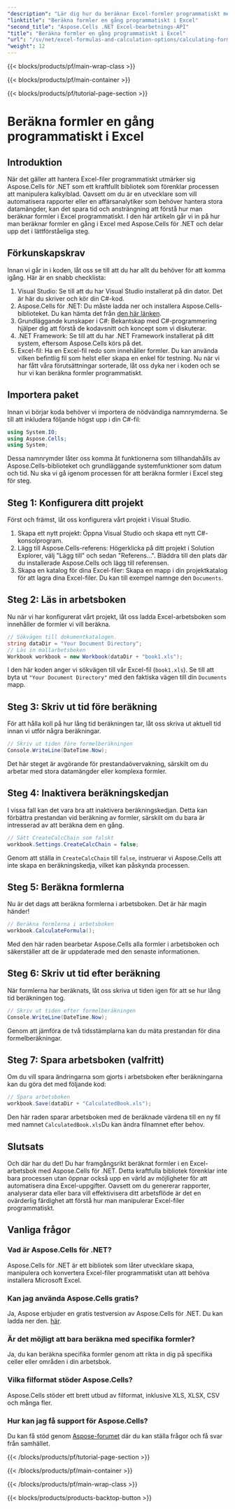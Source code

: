 ```yaml
---
"description": "Lär dig hur du beräknar Excel-formler programmatiskt med Aspose.Cells för .NET i den här steg-för-steg-handledningen. Förbättra dina kunskaper inom Excel-automatisering."
"linktitle": "Beräkna formler en gång programmatiskt i Excel"
"second_title": "Aspose.Cells .NET Excel-bearbetnings-API"
"title": "Beräkna formler en gång programmatiskt i Excel"
"url": "/sv/net/excel-formulas-and-calculation-options/calculating-formulas-once/"
"weight": 12
---
```


{{< blocks/products/pf/main-wrap-class >}}

{{< blocks/products/pf/main-container >}}

{{< blocks/products/pf/tutorial-page-section >}}

# Beräkna formler en gång programmatiskt i Excel

## Introduktion
När det gäller att hantera Excel-filer programmatiskt utmärker sig Aspose.Cells för .NET som ett kraftfullt bibliotek som förenklar processen att manipulera kalkylblad. Oavsett om du är en utvecklare som vill automatisera rapporter eller en affärsanalytiker som behöver hantera stora datamängder, kan det spara tid och ansträngning att förstå hur man beräknar formler i Excel programmatiskt. I den här artikeln går vi in på hur man beräknar formler en gång i Excel med Aspose.Cells för .NET och delar upp det i lättförståeliga steg.
## Förkunskapskrav
Innan vi går in i koden, låt oss se till att du har allt du behöver för att komma igång. Här är en snabb checklista:
1. Visual Studio: Se till att du har Visual Studio installerat på din dator. Det är här du skriver och kör din C#-kod.
2. Aspose.Cells för .NET: Du måste ladda ner och installera Aspose.Cells-biblioteket. Du kan hämta det från [den här länken](https://releases.aspose.com/cells/net/). 
3. Grundläggande kunskaper i C#: Bekantskap med C#-programmering hjälper dig att förstå de kodavsnitt och koncept som vi diskuterar.
4. .NET Framework: Se till att du har .NET Framework installerat på ditt system, eftersom Aspose.Cells körs på det.
5. Excel-fil: Ha en Excel-fil redo som innehåller formler. Du kan använda vilken befintlig fil som helst eller skapa en enkel för testning.
Nu när vi har fått våra förutsättningar sorterade, låt oss dyka ner i koden och se hur vi kan beräkna formler programmatiskt.
## Importera paket
Innan vi börjar koda behöver vi importera de nödvändiga namnrymderna. Se till att inkludera följande högst upp i din C#-fil:
```csharp
using System.IO;
using Aspose.Cells;
using System;
```
Dessa namnrymder låter oss komma åt funktionerna som tillhandahålls av Aspose.Cells-biblioteket och grundläggande systemfunktioner som datum och tid.
Nu ska vi gå igenom processen för att beräkna formler i Excel steg för steg.
## Steg 1: Konfigurera ditt projekt
Först och främst, låt oss konfigurera vårt projekt i Visual Studio.
1. Skapa ett nytt projekt: Öppna Visual Studio och skapa ett nytt C#-konsolprogram.
2. Lägg till Aspose.Cells-referens: Högerklicka på ditt projekt i Solution Explorer, välj "Lägg till" och sedan "Referens...". Bläddra till den plats där du installerade Aspose.Cells och lägg till referensen.
3. Skapa en katalog för dina Excel-filer: Skapa en mapp i din projektkatalog för att lagra dina Excel-filer. Du kan till exempel namnge den `Documents`.
## Steg 2: Läs in arbetsboken
Nu när vi har konfigurerat vårt projekt, låt oss ladda Excel-arbetsboken som innehåller de formler vi vill beräkna.
```csharp
// Sökvägen till dokumentkatalogen.
string dataDir = "Your Document Directory";
// Läs in mallarbetsboken
Workbook workbook = new Workbook(dataDir + "book1.xls");
```
I den här koden anger vi sökvägen till vår Excel-fil (`book1.xls`). Se till att byta ut `"Your Document Directory"` med den faktiska vägen till din `Documents` mapp.
## Steg 3: Skriv ut tid före beräkning
För att hålla koll på hur lång tid beräkningen tar, låt oss skriva ut aktuell tid innan vi utför några beräkningar.
```csharp
// Skriv ut tiden före formelberäkningen
Console.WriteLine(DateTime.Now);
```
Det här steget är avgörande för prestandaövervakning, särskilt om du arbetar med stora datamängder eller komplexa formler.
## Steg 4: Inaktivera beräkningskedjan
I vissa fall kan det vara bra att inaktivera beräkningskedjan. Detta kan förbättra prestandan vid beräkning av formler, särskilt om du bara är intresserad av att beräkna dem en gång.
```csharp
// Sätt CreateCalcChain som falskt
workbook.Settings.CreateCalcChain = false;
```
Genom att ställa in `CreateCalcChain` till `false`, instruerar vi Aspose.Cells att inte skapa en beräkningskedja, vilket kan påskynda processen.
## Steg 5: Beräkna formlerna
Nu är det dags att beräkna formlerna i arbetsboken. Det är här magin händer!
```csharp
// Beräkna formlerna i arbetsboken
workbook.CalculateFormula();
```
Med den här raden bearbetar Aspose.Cells alla formler i arbetsboken och säkerställer att de är uppdaterade med den senaste informationen.
## Steg 6: Skriv ut tid efter beräkning
När formlerna har beräknats, låt oss skriva ut tiden igen för att se hur lång tid beräkningen tog.
```csharp
// Skriv ut tiden efter formelberäkningen
Console.WriteLine(DateTime.Now);
```
Genom att jämföra de två tidsstämplarna kan du mäta prestandan för dina formelberäkningar.
## Steg 7: Spara arbetsboken (valfritt)
Om du vill spara ändringarna som gjorts i arbetsboken efter beräkningarna kan du göra det med följande kod:
```csharp
// Spara arbetsboken
workbook.Save(dataDir + "CalculatedBook.xls");
```
Den här raden sparar arbetsboken med de beräknade värdena till en ny fil med namnet `CalculatedBook.xls`Du kan ändra filnamnet efter behov.

## Slutsats
Och där har du det! Du har framgångsrikt beräknat formler i en Excel-arbetsbok med Aspose.Cells för .NET. Detta kraftfulla bibliotek förenklar inte bara processen utan öppnar också upp en värld av möjligheter för att automatisera dina Excel-uppgifter. Oavsett om du genererar rapporter, analyserar data eller bara vill effektivisera ditt arbetsflöde är det en ovärderlig färdighet att förstå hur man manipulerar Excel-filer programmatiskt.
## Vanliga frågor
### Vad är Aspose.Cells för .NET?
Aspose.Cells för .NET är ett bibliotek som låter utvecklare skapa, manipulera och konvertera Excel-filer programmatiskt utan att behöva installera Microsoft Excel.
### Kan jag använda Aspose.Cells gratis?
Ja, Aspose erbjuder en gratis testversion av Aspose.Cells för .NET. Du kan ladda ner den. [här](https://releases.aspose.com/).
### Är det möjligt att bara beräkna med specifika formler?
Ja, du kan beräkna specifika formler genom att rikta in dig på specifika celler eller områden i din arbetsbok.
### Vilka filformat stöder Aspose.Cells?
Aspose.Cells stöder ett brett utbud av filformat, inklusive XLS, XLSX, CSV och många fler.
### Hur kan jag få support för Aspose.Cells?
Du kan få stöd genom [Aspose-forumet](https://forum.aspose.com/c/cells/9) där du kan ställa frågor och få svar från samhället.

{{< /blocks/products/pf/tutorial-page-section >}}

{{< /blocks/products/pf/main-container >}}

{{< /blocks/products/pf/main-wrap-class >}}

{{< blocks/products/products-backtop-button >}}